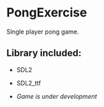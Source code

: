 # PongExercise
Single player pong game.

## Library included:
- SDL2
- SDL2_ttf

 - *Game is under development*
